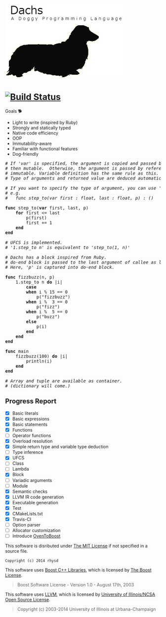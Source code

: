 ![Dachs Programming Language](misc/dachs-logo.jpg)

[![Build Status](https://travis-ci.org/rhysd/Dachs.svg?branch=master)](https://travis-ci.org/rhysd/Dachs)
=========================================================================================================

Goals :dog2:
- Light to write (inspired by Ruby)
- Strongly and statically typed
- Native code efficiency
- OOP
- Immutability-aware
- Familiar with functional features
- Dog-friendly

<pre>
<i># If 'var' is specified, the argument is copied and passed by value</i>
<i># then mutable.  Otherwise, the argument is passed by reference then</i>
<i># immutable. Variable definition has the same rule as this.</i>
<i># Type of arguments and returned value are deduced automatically.</i>

<i># If you want to specify the type of argument, you can use ':'.</i>
<i># e.g.</i>
<i>#   func step_to(var first : float, last : float, p) : ()</i>

<b>func</b> step_to(<b>var</b> first, last, p)
    <b>for</b> first &lt;= last
        p(first)
        first += 1
    <b>end</b>
<b>end</b>

<i># UFCS is implemented.</i>
<i># '1.step_to n' is equivalent to 'step_to(1, n)'</i>

<i># Dachs has a block inspired from Ruby.</i>
<i># do-end block is passed to the last argument of callee as lambda object.</i>
<i># Here, 'p' is captured into do-end block.</i>

<b>func</b> fizzbuzz(n, p)
    1.step_to n <b>do</b> |i|
        <b>case</b>
        <b>when</b> i % 15 == 0
            p("fizzbuzz")
        <b>when</b> i %  3 == 0
            p("fizz")
        <b>when</b> i %  5 == 0
            p("buzz")
        <b>else</b>
            p(i)
        <b>end</b>
    <b>end</b>
<b>end</b>

<b>func</b> main
    fizzbuzz(100) <b>do</b> |i|
        println(i)
    <b>end</b>
<b>end</b>

<i># Array and tuple are available as container.</i>
<i># (dictionary will come.)</i>
</pre>

<!--
# If 'var' is specified, the argument is copied and passed by value
# then immutable.  Otherwise, the argument is passed by reference then
# immutable. Variable definition has the same rule as this.

# If you want to specify the type of argument, you can use ':'.
# e.g.
#   func step_to(var first : float, last : float, p) : ()

func step_to(var first, last, p)
    for first <= last
        p(first)
        first += 1
    end
end

# UFCS is implemented.
# '1.step_to n' is equivalent to 'step_to(1, n)'

# Dachs has a block inspired from Ruby.
# do-end block is passed to the last argument of callee as lambda object.
# Here, 'p' is captured into do-end block.

func fizzbuzz(n, p)
    1.step_to n do |i|
        case
        when i % 15 == 0
            p("fizzbuzz")
        when i %  3 == 0
            p("fizz")
        when i %  5 == 0
            p("buzz")
        else
            p(i)
        end
    end
end

func main
    fizzbuzz(100) do |i|
        println(i)
    end
end

# Array and tuple are available as container.
# (dictionary will come.)
-->

## Progress Report

- [x] Basic literals
- [x] Basic expressions
- [x] Basic statements
- [x] Functions
- [ ] Operator functions
- [x] Overload resolution
- [x] Simple return type and variable type deduction
- [ ] Type inference
- [x] UFCS
- [ ] Class
- [ ] Lambda
- [x] Block
- [ ] Variadic arguments
- [ ] Module
- [x] Semantic checks
- [x] LLVM IR code generation
- [x] Executable generation
- [x] Test
- [x] CMakeLists.txt
- [x] Travis-CI
- [ ] Option parser
- [ ] Allocator customization
- [ ] Introduce [OvenToBoost](https://github.com/faithandbrave/OvenToBoost)

This software is disributed under [The MIT License](http://opensource.org/licenses/MIT) if not specified in a source file.

    Copyright (c) 2014 rhysd

This software uses [Boost C++ Libraries](http://www.boost.org/), which is licensed by [The Boost License](http://www.boost.org/users/license.html).

> Boost Software License - Version 1.0 - August 17th, 2003

This software uses [LLVM](http://llvm.org/), which is licensed by [University of Illinois/NCSA Open Source License](http://opensource.org/licenses/UoI-NCSA.php).

> Copyright (c) 2003-2014 University of Illinois at Urbana-Champaign
